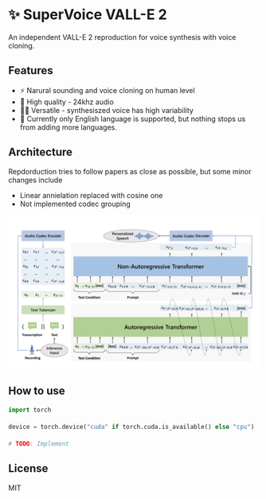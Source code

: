 # ✨ SuperVoice VALL-E 2
An independent VALL-E 2 reproduction for voice synthesis with voice cloning.

## Features

* ⚡️ Narural sounding and voice cloning on human level
* 🎤 High quality - 24khz audio
* 🤹‍♂️ Versatile - synthesiszed voice has high variability
* 📕 Currently only English language is supported, but nothing stops us from adding more languages.

## Architecture

Repdorduction tries to follow papers as close as possible, but some minor changes include
* Linear annielation replaced with cosine one
* Not implemented codec grouping

![valle-2 arcitecture](/docs/arch.png)

## How to use

```python
import torch

device = torch.device("cuda" if torch.cuda.is_available() else "cpu")

# TODO: Implement

```

## License

MIT
